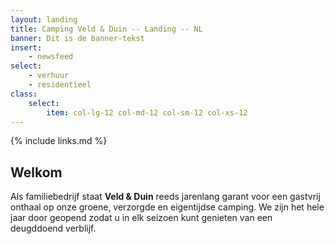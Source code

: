 ```yaml
---
layout: landing
title: Camping Veld & Duin -- Landing -- NL
banner: Dit is de banner-tekst
insert:
    - newsfeed
select:
    - verhuur
    - residentieel
class:
    select:
        item: col-lg-12 col-md-12 col-sm-12 col-xs-12
---
```

{% include links.md %}

## Welkom

Als familiebedrijf staat **Veld & Duin** reeds jarenlang garant voor een gastvrij onthaal op onze groene, verzorgde en eigentijdse camping.
We zijn het hele jaar door geopend zodat u in elk seizoen kunt genieten van een deugddoend verblijf.
